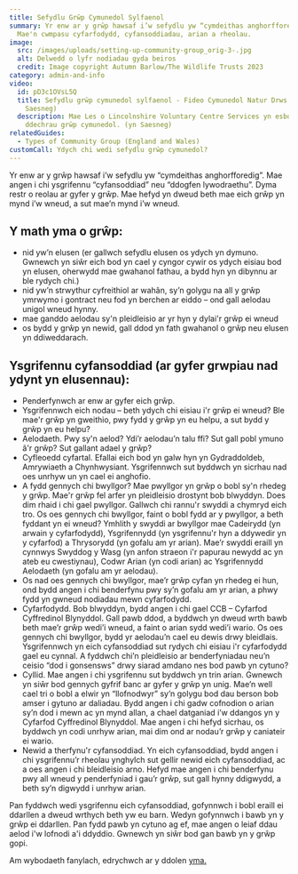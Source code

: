 ```yaml
---
title: Sefydlu Grŵp Cymunedol Sylfaenol
summary: Yr enw ar y grŵp hawsaf i’w sefydlu yw “cymdeithas anghorfforedig”.
  Mae'n cwmpasu cyfarfodydd, cyfansoddiadau, arian a rheolau.
image:
  src: /images/uploads/setting-up-community-group_orig-3-.jpg
  alt: Delwedd o lyfr nodiadau gyda beiros
  credit: Image copyright Autumn Barlow/The Wildlife Trusts 2023
category: admin-and-info
video:
  id: pD3c1OVsL5Q
  title: Sefydlu grŵp cymunedol sylfaenol - Fideo Cymunedol Natur Drws Nesaf (yn
    Saesneg)
  description: Mae Les o Lincolnshire Voluntary Centre Services yn esbonio sut i
    ddechrau grŵp cymunedol. (yn Saesneg)
relatedGuides:
  - Types of Community Group (England and Wales)
customCall: Ydych chi wedi sefydlu grŵp cymunedol?
---
```

Yr enw ar y grŵp hawsaf i’w sefydlu yw “cymdeithas anghorfforedig”. Mae angen i chi ysgrifennu “cyfansoddiad” neu “ddogfen lywodraethu”. Dyma restr o reolau ar gyfer y grŵp. Mae hefyd yn dweud beth mae eich grŵp yn mynd i’w wneud, a sut mae’n mynd i’w wneud.

## Y math yma o grŵp:

* nid yw’n elusen (er gallwch sefydlu elusen os ydych yn dymuno. Gwnewch yn siŵr eich bod yn cael y cyngor cywir os ydych eisiau bod yn elusen, oherwydd mae gwahanol fathau, a bydd hyn yn dibynnu ar ble rydych chi.)
* nid yw’n strwythur cyfreithiol ar wahân, sy’n golygu na all y grŵp ymrwymo i gontract neu fod yn berchen ar eiddo – ond gall aelodau unigol wneud hynny.
* mae ganddo aelodau sy'n pleidleisio ar yr hyn y dylai'r grŵp ei wneud
* os bydd y grŵp yn newid, gall ddod yn fath gwahanol o grŵp neu elusen yn ddiweddarach.

## Ysgrifennu cyfansoddiad (ar gyfer grwpiau nad ydynt yn elusennau):

* Penderfynwch ar enw ar gyfer eich grŵp.
* Ysgrifennwch eich nodau – beth ydych chi eisiau i'r grŵp ei wneud? Ble mae'r grŵp yn gweithio, pwy fydd y grŵp yn eu helpu, a sut bydd y grŵp yn eu helpu?
* Aelodaeth. Pwy sy'n aelod? Ydi’r aelodau’n talu ffi? Sut gall pobl ymuno â'r grŵp? Sut gallant adael y grŵp?
* Cyfleoedd cyfartal. Efallai eich bod yn galw hyn yn Gydraddoldeb, Amrywiaeth a Chynhwysiant. Ysgrifennwch sut byddwch yn sicrhau nad oes unrhyw un yn cael ei anghofio.
* A fydd gennych chi bwyllgor? Mae pwyllgor yn grŵp o bobl sy'n rhedeg y grŵp. Mae'r grŵp fel arfer yn pleidleisio drostynt bob blwyddyn. Does dim rhaid i chi gael pwyllgor. Gallwch chi rannu'r swyddi a chymryd eich tro. Os oes gennych chi bwyllgor, faint o bobl fydd ar y pwyllgor, a beth fyddant yn ei wneud? Ymhlith y swyddi ar bwyllgor mae Cadeirydd (yn arwain y cyfarfodydd), Ysgrifennydd (yn ysgrifennu'r hyn a ddywedir yn y cyfarfod) a Thrysorydd (yn gofalu am yr arian). Mae’r swyddi eraill yn cynnwys Swyddog y Wasg (yn anfon straeon i'r papurau newydd ac yn ateb eu cwestiynau), Codwr Arian (yn codi arian) ac Ysgrifennydd Aelodaeth (yn gofalu am yr aelodau).
* Os nad oes gennych chi bwyllgor, mae’r grŵp cyfan yn rhedeg ei hun, ond bydd angen i chi benderfynu pwy sy’n gofalu am yr arian, a phwy fydd yn gwneud nodiadau mewn cyfarfodydd.
* Cyfarfodydd. Bob blwyddyn, bydd angen i chi gael CCB – Cyfarfod Cyffredinol Blynyddol. Gall pawb ddod, a byddwch yn dweud wrth bawb beth mae’r grŵp wedi’i wneud, a faint o arian sydd wedi’i wario. Os oes gennych chi bwyllgor, bydd yr aelodau’n cael eu dewis drwy bleidlais. Ysgrifennwch yn eich cyfansoddiad sut rydych chi eisiau i'r cyfarfodydd gael eu cynnal. A fyddwch chi’n pleidleisio ar benderfyniadau neu’n ceisio “dod i gonsensws” drwy siarad amdano nes bod pawb yn cytuno?
* Cyllid. Mae angen i chi ysgrifennu sut byddwch yn trin arian. Gwnewch yn siŵr bod gennych gyfrif banc ar gyfer y grŵp yn unig. Mae’n well cael tri o bobl a elwir yn “llofnodwyr” sy’n golygu bod dau berson bob amser i gytuno ar daliadau. Bydd angen i chi gadw cofnodion o arian sy’n dod i mewn ac yn mynd allan, a chael datganiad i’w ddangos yn y Cyfarfod Cyffredinol Blynyddol. Mae angen i chi hefyd sicrhau, os byddwch yn codi unrhyw arian, mai dim ond ar nodau’r grŵp y caniateir ei wario.
* Newid a therfynu'r cyfansoddiad. Yn eich cyfansoddiad, bydd angen i chi ysgrifennu’r rheolau ynghylch sut gellir newid eich cyfansoddiad, ac a oes angen i chi bleidleisio arno. Hefyd mae angen i chi benderfynu pwy all wneud y penderfyniad i gau’r grŵp, sut gall hynny ddigwydd, a beth sy’n digwydd i unrhyw arian.

Pan fyddwch wedi ysgrifennu eich cyfansoddiad, gofynnwch i bobl eraill ei ddarllen a dweud wrthych beth yw eu barn. Wedyn gofynnwch i bawb yn y grŵp ei ddarllen. Pan fydd pawb yn cytuno ag ef, mae angen o leiaf ddau aelod i'w lofnodi a'i ddyddio. Gwnewch yn siŵr bod gan bawb yn y grŵp gopi.

Am wybodaeth fanylach, edrychwch ar y ddolen [yma.](https://www.resourcecentre.org.uk/information/constitutions/ "Resource Centre")
